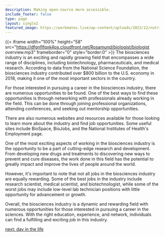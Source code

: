 ```yaml
---
description: Making open-source more accessible.
include_footer: false
type: page
layout: single2
featured_image: https://workmates.live/wp-content/uploads/2022/12/nutritionist-5-scaled.jpg
---
```


{{< iframe width="100%" height="58" src="https://dfgnflfqxk4ps.cloudfront.net/Rosamund/biologist/biologist overview.mp3" frameborder="0" style="border:0" >}}
The biosciences industry is an exciting and rapidly growing field that encompasses a wide range of disciplines, including biotechnology, pharmaceuticals, and medical research. According to data from the National Science Foundation, the biosciences industry contributed over $800 billion to the U.S. economy in 2018, making it one of the most important sectors in the country.

For those interested in pursuing a career in the biosciences industry, there are numerous opportunities to be found. One of the best ways to find these opportunities is through networking with professionals already working in the field. This can be done through joining professional organizations, attending conferences, and seeking out mentorship opportunities.

There are also numerous websites and resources available for those looking to learn more about the industry and find job opportunities. Some useful sites include BioSpace, BioJobs, and the National Institutes of Health's Employment page.

One of the most exciting aspects of working in the biosciences industry is the opportunity to be a part of cutting-edge research and development. From developing new drugs and treatments to discovering new ways to prevent and cure diseases, the work done in this field has the potential to greatly impact and improve the lives of people around the world.

However, it's important to note that not all jobs in the biosciences industry are equally rewarding. Some of the best jobs in the industry include research scientist, medical scientist, and biotechnologist, while some of the worst jobs may include low-level lab technician positions with little opportunity for advancement or growth.

Overall, the biosciences industry is a dynamic and rewarding field with numerous opportunities for those interested in pursuing a career in the sciences. With the right education, experience, and network, individuals can find a fulfilling and exciting job in this industry.


<a href="https://workdojos.com/biologist/day-in-the-life">next: day in the life</a>
